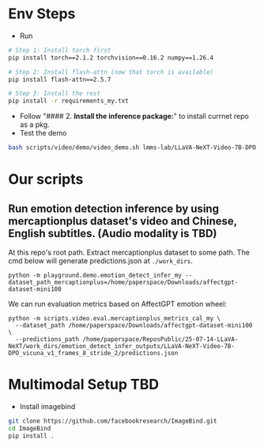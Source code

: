 # Env Steps
* Run
```bash
# Step 1: Install torch first
pip install torch==2.1.2 torchvision==0.16.2 numpy==1.26.4

# Step 2: Install flash-attn (now that torch is available)
pip install flash-attn==2.5.7

# Step 3: Install the rest
pip install -r requirements_my.txt
```
* Follow "#### 2. **Install the inference package:**" to install currnet repo as a pkg.
* Test the demo
```bash
bash scripts/video/demo/video_demo.sh lmms-lab/LLaVA-NeXT-Video-7B-DPO vicuna_v1 32 2 average grid True /home/paperspace/Downloads/25-07-11-affectgpt-dataset-mini100/video/sample_00000007.mp4
```

# Our scripts
## Run emotion detection inference by using mercaptionplus dataset's video and Chinese, English subtitles. (Audio modality is TBD)
At this repo's root path. Extract mercaptionplus dataset to some path. The cmd below will generate predictions.json at `./work_dirs`.
```
python -m playground.demo.emotion_detect_infer_my --dataset_path_mercaptionplus=/home/paperspace/Downloads/affectgpt-dataset-mini100
```
We can run evaluation metrics based on AffectGPT emotion wheel:
```
python -m scripts.video.eval.mercaptionplus_metrics_cal_my \
  --dataset_path /home/paperspace/Downloads/affectgpt-dataset-mini100 \
  --predictions_path /home/paperspace/ReposPublic/25-07-14-LLaVA-NeXT/work_dirs/emotion_detect_infer_outputs/LLaVA-NeXT-Video-7B-DPO_vicuna_v1_frames_8_stride_2/predictions.json
```

# Multimodal Setup TBD
* Install imagebind
```bash
git clone https://github.com/facebookresearch/ImageBind.git
cd ImageBind
pip install .
```